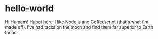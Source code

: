 # hello-world

Hi Humans!
Hubot here, I like Node.js and Coffeescript (that's what i'm made of!).
I've had tacos on the moon and find them far superior to Earth tacos.
